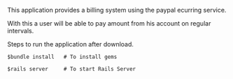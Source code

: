 This application provides a billing system using the paypal ecurring service.

With this a user will be able to pay amount from his account on regular intervals.

Steps to run the application after download.

```
$bundle install   # To install gems
```

```
$rails server     # To start Rails Server
```